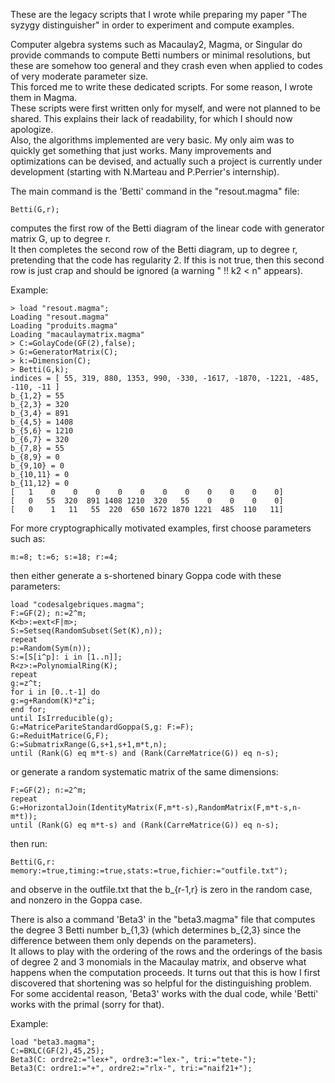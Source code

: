 These are the legacy scripts that I wrote while preparing my paper "The syzygy distinguisher" in order to experiment and compute examples.

Computer algebra systems such as Macaulay2, Magma, or Singular do provide commands to compute Betti numbers or minimal resolutions, but these are somehow too general and they crash even when applied to codes of very moderate parameter size.  
This forced me to write these dedicated scripts. For some reason, I wrote them in Magma.  
These scripts were first written only for myself, and were not planned to be shared. This explains their lack of readability, for which I should now apologize.  
Also, the algorithms implemented are very basic. My only aim was to quickly get something that just works. Many improvements and optimizations can be devised, and actually such a project is currently under development (starting with N.Marteau and P.Perrier's internship).

The main command is the 'Betti' command in the "resout.magma" file:
```
Betti(G,r);
```
computes the first row of the Betti diagram of the linear code with generator matrix G, up to degree r.  
It then completes the second row of the Betti diagram, up to degree r, pretending that the code has regularity 2. If this is not true, then this second row is just crap and should be ignored (a warning " !! k2 < n" appears).

Example:
```
> load "resout.magma"; 
Loading "resout.magma"
Loading "produits.magma"
Loading "macaulaymatrix.magma"
> C:=GolayCode(GF(2),false);
> G:=GeneratorMatrix(C);
> k:=Dimension(C);
> Betti(G,k);
indices = [ 55, 319, 880, 1353, 990, -330, -1617, -1870, -1221, -485, -110, -11 ]
b_{1,2} = 55
b_{2,3} = 320
b_{3,4} = 891
b_{4,5} = 1408
b_{5,6} = 1210
b_{6,7} = 320
b_{7,8} = 55
b_{8,9} = 0
b_{9,10} = 0
b_{10,11} = 0
b_{11,12} = 0
[   1    0    0    0    0    0    0    0    0    0    0    0]
[   0   55  320  891 1408 1210  320   55    0    0    0    0]
[   0    1   11   55  220  650 1672 1870 1221  485  110   11]
```

For more cryptographically motivated examples, first choose parameters such as:
```
m:=8; t:=6; s:=18; r:=4;
```
then either generate a s-shortened binary Goppa code with these parameters:
```
load "codesalgebriques.magma";
F:=GF(2); n:=2^m;
K<b>:=ext<F|m>;
S:=Setseq(RandomSubset(Set(K),n));
repeat
p:=Random(Sym(n));
S:=[S[i^p]: i in [1..n]];
R<z>:=PolynomialRing(K);
repeat
g:=z^t;
for i in [0..t-1] do
g:=g+Random(K)*z^i;
end for;
until IsIrreducible(g);
G:=MatricePariteStandardGoppa(S,g: F:=F);
G:=ReduitMatrice(G,F);
G:=SubmatrixRange(G,s+1,s+1,m*t,n);
until (Rank(G) eq m*t-s) and (Rank(CarreMatrice(G)) eq n-s);
```
or generate a random systematic matrix of the same dimensions:
```
F:=GF(2); n:=2^m;
repeat
G:=HorizontalJoin(IdentityMatrix(F,m*t-s),RandomMatrix(F,m*t-s,n-m*t));
until (Rank(G) eq m*t-s) and (Rank(CarreMatrice(G)) eq n-s); 
```
then run:
```
Betti(G,r: memory:=true,timing:=true,stats:=true,fichier:="outfile.txt");
```
and observe in the outfile.txt that the b_{r-1,r} is zero in the random case, and nonzero in the Goppa case.

There is also a command 'Beta3' in the "beta3.magma" file that computes the degree 3 Betti number b_{1,3} (which determines b_{2,3} since the difference between them only depends on the parameters).  
It allows to play with the ordering of the rows and the orderings of the basis of degree 2 and 3 monomials in the Macaulay matrix, and observe what happens when the computation proceeds. It turns out that this is how I first discovered that shortening was so helpful for the distinguishing problem.     
For some accidental reason, 'Beta3' works with the dual code, while 'Betti' works with the primal (sorry for that).  

Example:
```
load "beta3.magma";
C:=BKLC(GF(2),45,25);
Beta3(C: ordre2:="lex+", ordre3:="lex-", tri:="tete-");
Beta3(C: ordre1:="+", ordre2:="rlx-", tri:="naif21+");
```
